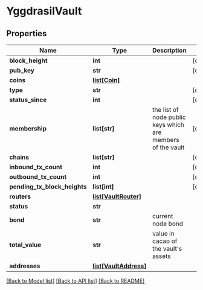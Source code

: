 # YggdrasilVault

## Properties
Name | Type | Description | Notes
------------ | ------------- | ------------- | -------------
**block_height** | **int** |  | [optional] 
**pub_key** | **str** |  | [optional] 
**coins** | [**list[Coin]**](Coin.md) |  | 
**type** | **str** |  | [optional] 
**status_since** | **int** |  | [optional] 
**membership** | **list[str]** | the list of node public keys which are members of the vault | [optional] 
**chains** | **list[str]** |  | [optional] 
**inbound_tx_count** | **int** |  | [optional] 
**outbound_tx_count** | **int** |  | [optional] 
**pending_tx_block_heights** | **list[int]** |  | [optional] 
**routers** | [**list[VaultRouter]**](VaultRouter.md) |  | 
**status** | **str** |  | 
**bond** | **str** | current node bond | 
**total_value** | **str** | value in cacao of the vault&#x27;s assets | 
**addresses** | [**list[VaultAddress]**](VaultAddress.md) |  | 

[[Back to Model list]](../README.md#documentation-for-models) [[Back to API list]](../README.md#documentation-for-api-endpoints) [[Back to README]](../README.md)

